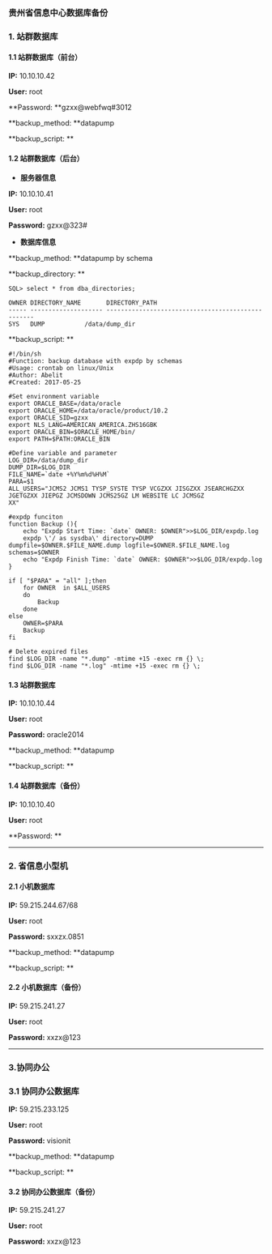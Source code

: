 ### 贵州省信息中心数据库备份

### 1. 站群数据库

#### 1.1 站群数据库（前台）

**IP:** 10.10.10.42

**User:** root

**Password: **gzxx@webfwq\#3012

**backup\_method: **datapump

**backup\_script: **

#### **1.2 站群数据库（后台）**

* **服务器信息**

**IP:** 10.10.10.41

**User:** root

**Password:** gzxx@323\#

* **数据库信息**

**backup\_method: **datapump by schema

**backup\_directory: **

```
SQL> select * from dba_directories;

OWNER DIRECTORY_NAME       DIRECTORY_PATH
----- -------------------- --------------------------------------------------
SYS   DUMP           /data/dump_dir
```

**backup\_script: **

    #!/bin/sh
    #Function: backup database with expdp by schemas
    #Usage: crontab on linux/Unix
    #Author: Abelit
    #Created: 2017-05-25

    #Set environment variable
    export ORACLE_BASE=/data/oracle
    export ORACLE_HOME=/data/oracle/product/10.2
    export ORACLE_SID=gzxx
    export NLS_LANG=AMERICAN_AMERICA.ZHS16GBK
    export ORACLE_BIN=$ORACLE_HOME/bin/
    export PATH=$PATH:ORACLE_BIN

    #Define variable and parameter
    LOG_DIR=/data/dump_dir
    DUMP_DIR=$LOG_DIR
    FILE_NAME=`date +%Y%m%d%H%M`
    PARA=$1
    ALL_USERS="JCMS2 JCMS1 TYSP_SYSTE TYSP VCGZXX JISGZXX JSEARCHGZXX JGETGZXX JIEPGZ JCMSDOWN JCMS25GZ LM WEBSITE LC JCMSGZ
    XX"

    #expdp funciton
    function Backup (){
        echo "Expdp Start Time: `date` OWNER: $OWNER">>$LOG_DIR/expdp.log
        expdp \'/ as sysdba\' directory=DUMP dumpfile=$OWNER.$FILE_NAME.dump logfile=$OWNER.$FILE_NAME.log schemas=$OWNER
        echo "Expdp Finish Time: `date` OWNER: $OWNER">>$LOG_DIR/expdp.log
    }

    if [ "$PARA" = "all" ];then
        for OWNER  in $ALL_USERS
        do
            Backup
        done
    else
        OWNER=$PARA
        Backup
    fi

    # Delete expired files
    find $LOG_DIR -name "*.dump" -mtime +15 -exec rm {} \;
    find $LOG_DIR -name "*.log" -mtime +15 -exec rm {} \;

#### 1.3 站群数据库

**IP:** 10.10.10.44

**User:** root

**Password:** oracle2014

**backup\_method: **datapump

**backup\_script: **

#### 1.4 站群数据库（备份）

**IP:** 10.10.10.40

**User:** root

**Password: **

---

### **2. 省信息小型机**

#### 2.1 小机数据库

**IP:** 59.215.244.67/68

**User:** root

**Password:** sxxzx.0851

**backup\_method: **datapump

**backup\_script: **

#### 2.2 小机数据库（备份）

**IP:** 59.215.241.27

**User:** root

**Password:** xxzx@123

---

### 3.协同办公

### 3.1 协同办公数据库

**IP:** 59.215.233.125

**User:** root

**Password:** visionit

**backup\_method: **datapump

**backup\_script: **

#### 3.2 协同办公数据库（备份）

**IP:** 59.215.241.27

**User:** root

**Password:** xxzx@123

